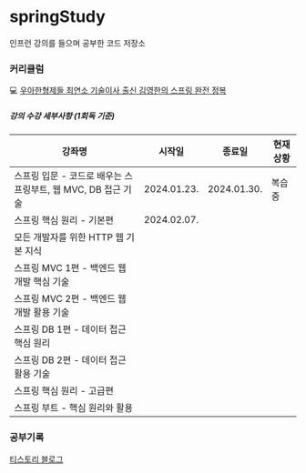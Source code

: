# springStudy
인프런 강의를 들으며 공부한 코드 저장소

### 커리큘럼
💻 [우아한형제들 최연소 기술이사 출신 김영한의 스프링 완전 정복](https://www.inflearn.com/roadmaps/373)

##### 강의 수강 세부사항 (1회독 기준)
|강좌명|시작일|종료일|현재 상황|
|------|---|---|---|
|스프링 입문 - 코드로 배우는 스프링부트, 웹 MVC, DB 접근 기술|2024.01.23.|2024.01.30.|복습 중|
|스프링 핵심 원리 - 기본편|2024.02.07.|||
|모든 개발자를 위한 HTTP 웹 기본 지식||||
|스프링 MVC 1편 - 백엔드 웹 개발 핵심 기술||||
|스프링 MVC 2편 - 백엔드 웹 개발 활용 기술||||
|스프링 DB 1편 - 데이터 접근 핵심 원리||||
|스프링 DB 2편 - 데이터 접근 활용 기술||||
|스프링 핵심 원리 - 고급편||||
|스프링 부트 - 핵심 원리와 활용||||

### 공부기록
[티스토리 블로그](https://0yeonjae2.tistory.com/category/%EB%8F%85%ED%95%99/spring)
